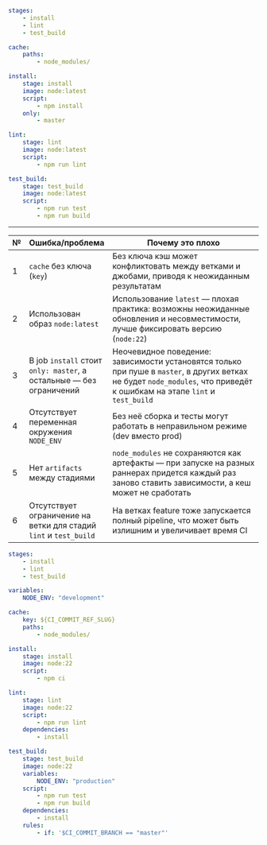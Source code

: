 ```yaml
stages:
    - install
    - lint
    - test_build

cache:
    paths:
        - node_modules/

install:
    stage: install
    image: node:latest
    script:
        - npm install
    only:
        - master

lint:
    stage: lint
    image: node:latest
    script:
        - npm run lint

test_build:
    stage: test_build
    image: node:latest
    script:
        - npm run test
        - npm run build
```

---

| №   | Ошибка/проблема                                                     | Почему это плохо                                                                                                                                                          |
| --- | ------------------------------------------------------------------- | ------------------------------------------------------------------------------------------------------------------------------------------------------------------------- |
| 1   | `cache` без ключа (`key`)                                           | Без ключа кэш может конфликтовать между ветками и джобами, приводя к неожиданным результатам                                                                              |
| 2   | Использован образ `node:latest`                                     | Использование `latest` — плохая практика: возможны неожиданные обновления и несовместимости, лучше фиксировать версию (`node:22`)                                         |
| 3   | В job `install` стоит `only: master`, а остальные — без ограничений | Неочевидное поведение: зависимости установятся только при пуше в `master`, в других ветках не будет `node_modules`, что приведёт к ошибкам на этапе `lint` и `test_build` |
| 4   | Отсутствует переменная окружения `NODE_ENV`                         | Без неё сборка и тесты могут работать в неправильном режиме (dev вместо prod)                                                                                             |
| 5   | Нет `artifacts` между стадиями                                      | `node_modules` не сохраняются как артефакты — при запуске на разных раннерах придется каждый раз заново ставить зависимости, а кеш может не сработать                     |
| 6   | Отсутствует ограничение на ветки для стадий `lint` и `test_build`   | На ветках feature тоже запускается полный pipeline, что может быть излишним и увеличивает время CI                                                                        |

```yaml
stages:
    - install
    - lint
    - test_build

variables:
    NODE_ENV: "development"

cache:
    key: ${CI_COMMIT_REF_SLUG}
    paths:
        - node_modules/

install:
    stage: install
    image: node:22
    script:
        - npm ci

lint:
    stage: lint
    image: node:22
    script:
        - npm run lint
    dependencies:
        - install

test_build:
    stage: test_build
    image: node:22
    variables:
        NODE_ENV: "production"
    script:
        - npm run test
        - npm run build
    dependencies:
        - install
    rules:
        - if: '$CI_COMMIT_BRANCH == "master"'
```
